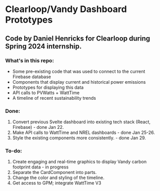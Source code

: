# Clearloop/Vandy Dashboard Prototypes

## Code by Daniel Henricks for Clearloop during Spring 2024 internship.

### What's in this repo:

- Some pre-existing code that was used to connect to the current Firebase database
- Components that display current and historical power emissions
- Prototypes for displaying this data
- API calls to PVWatts + WattTime
- A timeline of recent sustainability trends

### Done:

1. Convert previous Svelte dashboard into existing tech stack (React, Firebase) - done Jan 22.
2. Make API calls to WattTime and NREL dashboards - done Jan 25-26.
3. Style the existing components more consistently. - done Jan 29.

### To-do:

1. Create engaging and real-time graphics to display Vandy carbon footprint data - in progress
2. Separate the CardComponent into parts.
3. Change the color and styling of the timeline.
4. Get access to GPM; integrate WattTime V3
